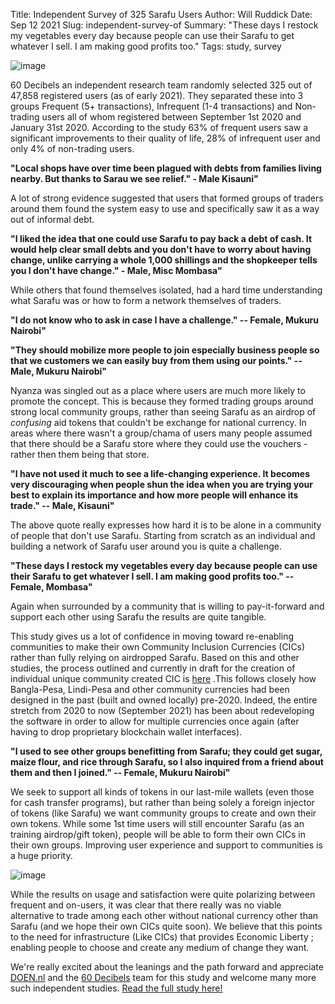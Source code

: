 Title: Independent Survey of 325 Sarafu Users
Author: Will Ruddick
Date: Sep 12 2021
Slug: independent-survey-of
Summary: "These days I restock my vegetables every day because people can use their Sarafu to get whatever I sell. I am making good profits too."
Tags: study, survey

![image](images/blog/independent-survey-of1.webp)

60 Decibels an independent research team randomly selected 325 out of
47,858 registered users (as of early 2021). They separated these into 3
groups Frequent (5+ transactions), Infrequent (1-4 transactions) and
Non-trading users all of whom registered between September 1st 2020 and
January 31st 2020. According to the study 63% of frequent users saw a
significant improvements to their quality of life, 28% of infrequent
user and only 4% of non-trading users.

**"Local shops have over time been plagued with debts from families
living nearby. But thanks to Sarau we see relief." - Male Kisauni"**

A lot of strong evidence suggested that users that formed groups of
traders around them found the system easy to use and specifically saw it
as a way out of informal debt.

**"I liked the idea that one could use Sarafu to pay back a debt of
cash. It would help clear small debts and you don't have to worry about
having change, unlike carrying a whole 1,000 shillings and the
shopkeeper tells you I don't have change." - Male, Misc Mombasa"**

While others that found themselves isolated, had a hard time
understanding what Sarafu was or how to form a network themselves of
traders.

**"I do not know who to ask in case I have a challenge." -- Female,
Mukuru Nairobi"**

**"They should mobilize more people to join especially business people
so that we customers we can easily buy from them using our points." --
Male, Mukuru Nairobi"**

Nyanza was singled out as a place where users are much more likely to
promote the concept. This is because they formed trading groups around
strong local community groups, rather than seeing Sarafu as an airdrop
of _confusing_ aid tokens that couldn't be exchange for national
currency. In areas where there wasn't a group/chama of users many
people assumed that there should be a Sarafu store where they could use
the vouchers - rather then them being that store.

**"I have not used it much to see a life-changing experience. It becomes
very discouraging when people shun the idea when you are trying your
best to explain its importance and how more people will enhance its
trade." -- Male, Kisauni"**

The above quote really expresses how hard it is to be alone in a
community of people that don't use Sarafu. Starting from scratch as an
individual and building a network of Sarafu user around you is quite a
challenge.

**"These days I restock my vegetables every day because people can use
their Sarafu to get whatever I sell. I am making good profits too." --
Female, Mombasa"**

Again when surrounded by a community that is willing to pay-it-forward
and support each other using Sarafu the results are quite tangible.

This study gives us a lot of confidence in moving toward re-enabling
communities to make their own Community Inclusion Currencies (CICs)
rather than fully relying on airdropped Sarafu. Based on this and other
studies, the process outlined and currently in draft for the creation of
individual unique community created CIC is
[here](https://gitlab.com/grassrootseconomics/cic-docs/-/blob/master/Sarafu_Network_Member_App_-_Draft__en_.pdf/)
.This follows closely how Bangla-Pesa, Lindi-Pesa and other community
currencies had been designed in the past (built and owned locally)
pre-2020. Indeed, the entire stretch from 2020 to now (September 2021)
has been about redeveloping the software in order to allow for multiple
currencies once again (after having to drop proprietary blockchain
wallet interfaces).

**"I used to see other groups benefitting from Sarafu; they could get
sugar, maize flour, and rice through Sarafu, so I also inquired from a
friend about them and then I joined." -- Female, Mukuru Nairobi"**

We seek to support all kinds of tokens in our last-mile wallets (even
those for cash transfer programs), but rather than being solely a
foreign injector of tokens (like Sarafu) we want community groups to
create and own their own tokens. While some 1st time users will still
encounter Sarafu (as an training airdrop/gift token), people will be
able to form their own CICs in their own groups. Improving user
experience and support to communities is a huge priority.

![image](images/blog/independent-survey-of2.webp)

While the results on usage and satisfaction were quite polarizing
between frequent and on-users, it was clear that there really was no
viable alternative to trade among each other without national currency
other than Sarafu (and we hope their own CICs quite soon). We believe
that this points to the need for infrastructure (Like CICs) that
provides Economic Liberty
; enabling people to choose and create any medium of change they want.

We're really excited about the leanings and the path forward and
appreciate [DOEN.nl](https://www.doen.nl//) and the [60
Decibels](https://60decibels.com/) team for this study and welcome many
more such independent studies. [Read the full study
here!](https://www.grassrootseconomics.org/pages/research.html)
